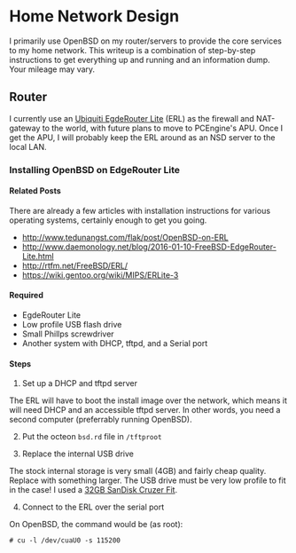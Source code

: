 # Home Network Design

I primarily use OpenBSD on my router/servers to provide the core services to my
home network. This writeup is a combination of step-by-step instructions to get
everything up and running and an information dump. Your mileage may vary.

## Router

I currently use an [Ubiquiti EgdeRouter Lite][erl_amazon] (ERL) as the firewall
and NAT-gateway to the world, with future plans to move to PCEngine's APU. Once
I get the APU, I will probably keep the ERL around as an NSD server to the
local LAN.

### Installing OpenBSD on EdgeRouter Lite

#### Related Posts

There are already a few articles with installation instructions for various
operating systems, certainly enough to get you going.

 * http://www.tedunangst.com/flak/post/OpenBSD-on-ERL
 * http://www.daemonology.net/blog/2016-01-10-FreeBSD-EdgeRouter-Lite.html
 * http://rtfm.net/FreeBSD/ERL/
 * https://wiki.gentoo.org/wiki/MIPS/ERLite-3

#### Required

 * EgdeRouter Lite
 * Low profile USB flash drive
 * Small Phillps screwdriver
 * Another system with DHCP, tftpd, and a Serial port

#### Steps

1. Set up a DHCP and tftpd server

The ERL will have to boot the install image over the network, which means it
will need DHCP and an accessible tftpd server. In other words, you need a
second computer (preferrably running OpenBSD).

2. Put the octeon `bsd.rd` file in `/tftproot`

3. Replace the internal USB drive

The stock internal storage is very small (4GB) and fairly cheap quality. Replace
with something larger. The USB drive must be very low profile to fit in the
case! I used a [32GB SanDisk Cruzer Fit](https://www.amazon.com/dp/B00812F7O8/).

4. Connect to the ERL over the serial port

On OpenBSD, the command would be (as root):

```
# cu -l /dev/cuaU0 -s 115200
```



[erl_amazon]:	https://www.amazon.com/Ubiquiti-Edgerouter-ERLITE-3-Desktop-Router/dp/B00HXT8EKE/
